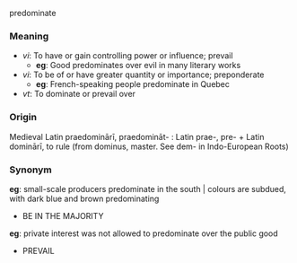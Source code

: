 predominate
### Meaning
+ _vi_: To have or gain controlling power or influence; prevail
    + __eg__: Good predominates over evil in many literary works
+ _vi_: To be of or have greater quantity or importance; preponderate
    + __eg__: French-speaking people predominate in Quebec
+ _vt_: To dominate or prevail over

### Origin

Medieval Latin praedominārī, praedomināt- : Latin prae-, pre- + Latin dominārī, to rule (from dominus, master. See dem- in Indo-European Roots)

### Synonym

__eg__: small-scale producers predominate in the south | colours are subdued, with dark blue and brown predominating

+ BE IN THE MAJORITY

__eg__: private interest was not allowed to predominate over the public good

+ PREVAIL


